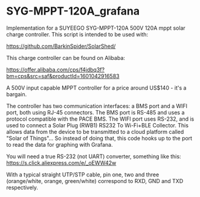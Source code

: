 # SYG-MPPT-120A_grafana
Implementation for a SUYEEGO SYG-MPPT-120A 500V 120A mppt solar charge controller.
This script is intended to be used with:

https://github.com/BarkinSpider/SolarShed/

This charge controller can be found on Alibaba:

https://offer.alibaba.com/cps/f4jdbq3f?bm=cps&src=saf&productId=1601042916583

A 500V input capable MPPT controller for a price around US$140 - it's a bargain. 

The controller has two communication interfaces: a BMS port and a WIFI port, both using RJ-45 connectors. The BMS port is RS-485 and uses a protocol compatible with the PACE BMS.
The WIFI port uses RS-232, and is used to connect a Solar Plug (RWB1) RS232 To Wi-Fi+BLE Collector. This allows data from the device to be transmitted to a cloud platform called "Solar of Things"... So instead of doing that, this code hooks up to the port to read the data for graphing with Grafana. 

You will need a true RS-232 (not UART) converter, something like this: https://s.click.aliexpress.com/e/_oEWW42w

With a typical straight UTP/STP cable, pin one, two and three (orange/white, orange, green/white) correspond to RXD, GND and TXD respectively. 
